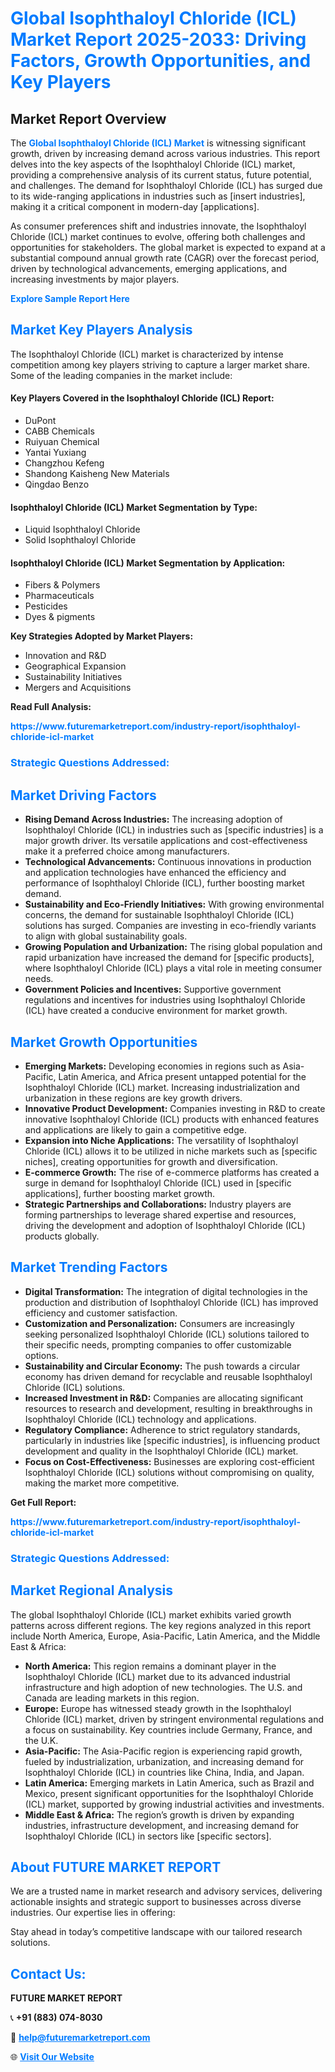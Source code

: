 <h1 style="color: #007BFF;">Global Isophthaloyl Chloride (ICL) Market Report 2025-2033: Driving Factors, Growth Opportunities, and Key Players</h1>

<section id="overview">
<h2>Market Report Overview</h2>
<p>The <a href="https://www.futuremarketreport.com/industry-report/isophthaloyl-chloride-icl-market" style="color: #007BFF; text-decoration: none;"><strong>Global Isophthaloyl Chloride (ICL) Market</strong></a> is witnessing significant growth, driven by increasing demand across various industries. This report delves into the key aspects of the Isophthaloyl Chloride (ICL) market, providing a comprehensive analysis of its current status, future potential, and challenges. The demand for Isophthaloyl Chloride (ICL) has surged due to its wide-ranging applications in industries such as [insert industries], making it a critical component in modern-day [applications].</p>
<p>As consumer preferences shift and industries innovate, the Isophthaloyl Chloride (ICL) market continues to evolve, offering both challenges and opportunities for stakeholders. The global market is expected to expand at a substantial compound annual growth rate (CAGR) over the forecast period, driven by technological advancements, emerging applications, and increasing investments by major players.</p>
</section>

<section id="overview">
<p><a href="https://www.futuremarketreport.com/request-sample/reportId=87348" style="color: #007BFF; text-decoration: none;"><strong>Explore Sample Report Here</strong></a></p>
</section>

<section id="key-players">
<h2 style="color: #007BFF;">Market Key Players Analysis</h2>
<p>The Isophthaloyl Chloride (ICL) market is characterized by intense competition among key players striving to capture a larger market share. Some of the leading companies in the market include:</p>
<h4>Key Players Covered in the Isophthaloyl Chloride (ICL) Report:</h4>
<ul><li>DuPont</li><li>CABB Chemicals</li><li>Ruiyuan Chemical</li><li>Yantai Yuxiang</li><li>Changzhou Kefeng</li><li>Shandong Kaisheng New Materials</li><li>Qingdao Benzo</li></ul>
<h4>Isophthaloyl Chloride (ICL) Market Segmentation by Type:</h4>
<ul><li>Liquid Isophthaloyl Chloride</li><li>Solid Isophthaloyl Chloride</li></ul>

<h4>Isophthaloyl Chloride (ICL) Market Segmentation by Application:</h4>
<ul><li>Fibers &amp; Polymers</li><li>Pharmaceuticals</li><li>Pesticides</li><li>Dyes &amp; pigments</li></ul>
<p><strong>Key Strategies Adopted by Market Players:</strong></p>
<ul>
<li>Innovation and R&D</li>
<li>Geographical Expansion</li>
<li>Sustainability Initiatives</li>
<li>Mergers and Acquisitions</li>
</ul>
</section>

<section>
<p><strong>Read Full Analysis: </strong></p><a href="https://www.futuremarketreport.com/industry-report/isophthaloyl-chloride-icl-market" style="color: #007BFF; text-decoration: none;"><strong>https://www.futuremarketreport.com/industry-report/isophthaloyl-chloride-icl-market</strong></a>
<h3 style="color: #007BFF;">Strategic Questions Addressed:</h3>
</section>

<section id="driving-factors">
<h2 style="color: #007BFF;">Market Driving Factors</h2>
<ul>
<li><strong>Rising Demand Across Industries:</strong> The increasing adoption of Isophthaloyl Chloride (ICL) in industries such as [specific industries] is a major growth driver. Its versatile applications and cost-effectiveness make it a preferred choice among manufacturers.</li>
<li><strong>Technological Advancements:</strong> Continuous innovations in production and application technologies have enhanced the efficiency and performance of Isophthaloyl Chloride (ICL), further boosting market demand.</li>
<li><strong>Sustainability and Eco-Friendly Initiatives:</strong> With growing environmental concerns, the demand for sustainable Isophthaloyl Chloride (ICL) solutions has surged. Companies are investing in eco-friendly variants to align with global sustainability goals.</li>
<li><strong>Growing Population and Urbanization:</strong> The rising global population and rapid urbanization have increased the demand for [specific products], where Isophthaloyl Chloride (ICL) plays a vital role in meeting consumer needs.</li>
<li><strong>Government Policies and Incentives:</strong> Supportive government regulations and incentives for industries using Isophthaloyl Chloride (ICL) have created a conducive environment for market growth.</li>
</ul>
</section>

<section id="growth-opportunities">
<h2 style="color: #007BFF;">Market Growth Opportunities</h2>
<ul>
<li><strong>Emerging Markets:</strong> Developing economies in regions such as Asia-Pacific, Latin America, and Africa present untapped potential for the Isophthaloyl Chloride (ICL) market. Increasing industrialization and urbanization in these regions are key growth drivers.</li>
<li><strong>Innovative Product Development:</strong> Companies investing in R&D to create innovative Isophthaloyl Chloride (ICL) products with enhanced features and applications are likely to gain a competitive edge.</li>
<li><strong>Expansion into Niche Applications:</strong> The versatility of Isophthaloyl Chloride (ICL) allows it to be utilized in niche markets such as [specific niches], creating opportunities for growth and diversification.</li>
<li><strong>E-commerce Growth:</strong> The rise of e-commerce platforms has created a surge in demand for Isophthaloyl Chloride (ICL) used in [specific applications], further boosting market growth.</li>
<li><strong>Strategic Partnerships and Collaborations:</strong> Industry players are forming partnerships to leverage shared expertise and resources, driving the development and adoption of Isophthaloyl Chloride (ICL) products globally.</li>
</ul>
</section>

<section id="trending-factors">
<h2 style="color: #007BFF;">Market Trending Factors</h2>
<ul>
<li><strong>Digital Transformation:</strong> The integration of digital technologies in the production and distribution of Isophthaloyl Chloride (ICL) has improved efficiency and customer satisfaction.</li>
<li><strong>Customization and Personalization:</strong> Consumers are increasingly seeking personalized Isophthaloyl Chloride (ICL) solutions tailored to their specific needs, prompting companies to offer customizable options.</li>
<li><strong>Sustainability and Circular Economy:</strong> The push towards a circular economy has driven demand for recyclable and reusable Isophthaloyl Chloride (ICL) solutions.</li>
<li><strong>Increased Investment in R&D:</strong> Companies are allocating significant resources to research and development, resulting in breakthroughs in Isophthaloyl Chloride (ICL) technology and applications.</li>
<li><strong>Regulatory Compliance:</strong> Adherence to strict regulatory standards, particularly in industries like [specific industries], is influencing product development and quality in the Isophthaloyl Chloride (ICL) market.</li>
<li><strong>Focus on Cost-Effectiveness:</strong> Businesses are exploring cost-efficient Isophthaloyl Chloride (ICL) solutions without compromising on quality, making the market more competitive.</li>
</ul>
</section>

<section>
<p><strong>Get Full Report: </strong></p><a href="https://www.futuremarketreport.com/industry-report/isophthaloyl-chloride-icl-market" style="color: #007BFF; text-decoration: none;"><strong>https://www.futuremarketreport.com/industry-report/isophthaloyl-chloride-icl-market</strong></a>
<h3 style="color: #007BFF;">Strategic Questions Addressed:</h3>
</section>


<section id="regional-analysis">
<h2 style="color: #007BFF;">Market Regional Analysis</h2>
<p>The global Isophthaloyl Chloride (ICL) market exhibits varied growth patterns across different regions. The key regions analyzed in this report include North America, Europe, Asia-Pacific, Latin America, and the Middle East & Africa:</p>
<ul>
<li><strong>North America:</strong> This region remains a dominant player in the Isophthaloyl Chloride (ICL) market due to its advanced industrial infrastructure and high adoption of new technologies. The U.S. and Canada are leading markets in this region.</li>
<li><strong>Europe:</strong> Europe has witnessed steady growth in the Isophthaloyl Chloride (ICL) market, driven by stringent environmental regulations and a focus on sustainability. Key countries include Germany, France, and the U.K.</li>
<li><strong>Asia-Pacific:</strong> The Asia-Pacific region is experiencing rapid growth, fueled by industrialization, urbanization, and increasing demand for Isophthaloyl Chloride (ICL) in countries like China, India, and Japan.</li>
<li><strong>Latin America:</strong> Emerging markets in Latin America, such as Brazil and Mexico, present significant opportunities for the Isophthaloyl Chloride (ICL) market, supported by growing industrial activities and investments.</li>
<li><strong>Middle East & Africa:</strong> The region’s growth is driven by expanding industries, infrastructure development, and increasing demand for Isophthaloyl Chloride (ICL) in sectors like [specific sectors].</li>
</ul>
</section>

<footer>
<h2 style="color: #007BFF;">About FUTURE MARKET REPORT</h2>
<p>We are a trusted name in market research and advisory services, delivering actionable insights and strategic support to businesses across diverse industries. Our expertise lies in offering:</p>

<p>Stay ahead in today’s competitive landscape with our tailored research solutions.</p>

<h2 style="color: #007BFF;">Contact Us:</h2>
<p><strong>FUTURE MARKET REPORT</strong></p>
<p>📞 <strong>+91 (883) 074-8030</strong></p>
<p>📧 <strong><a href="mailto:help@futuremarketreport.com" style="color: #007BFF;">help@futuremarketreport.com</a></strong></p>
<p>🌐 <strong><a href="https://www.futuremarketreport.com/" style="color: #007BFF;">Visit Our Website</a></strong></p>
</footer>